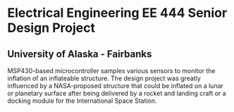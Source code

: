 # Electrical Engineering EE 444 Senior Design Project 
## University of Alaska - Fairbanks

MSP430-based microcontroller samples various sensors to monitor the inflation of an inflateable structure. The design project was greatly influenced by a NASA-proposed structure that could be inflated on a lunar or planetary surface after being delivered by a rocket and landing craft or a docking module for the International Space Station.

